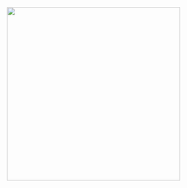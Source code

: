 <div id="header" align="center">
  <img src="https://media.giphy.com/media/077i6AULCXc0FKTj9s/giphy.gif?cid=ecf05e47r3h36eln8bjh6kj8pesn9kt5q85up66ru2vxsndx&ep=v1_gifs_search&rid=giphy.gif&ct=g" width="400"/>
</div>
